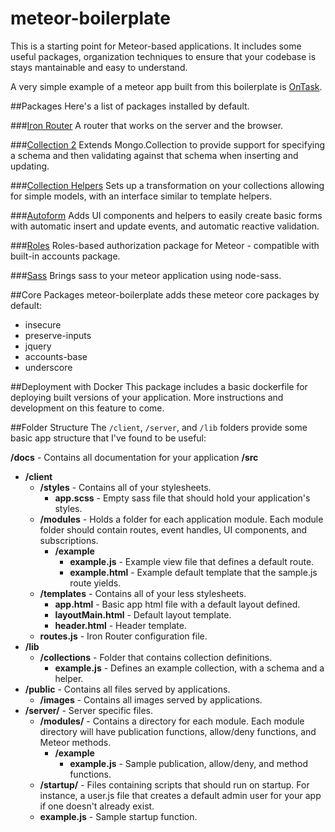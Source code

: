 meteor-boilerplate
==================

This is a starting point for Meteor-based applications. It includes some useful packages, organization techniques to ensure that your codebase is stays mantainable and easy to understand.

A very simple example of a meteor app built from this boilerplate is [OnTask](https://github.com/patrickocoffeyo/ontask).

##Packages
Here's a list of packages installed by default.

###[Iron Router](https://github.com/EventedMind/iron-router)
A router that works on the server and the browser.

###[Collection 2](https://github.com/aldeed/meteor-collection2)
Extends Mongo.Collection to provide support for specifying a schema and then validating against that schema when inserting and updating.

###[Collection Helpers](https://github.com/dburles/meteor-collection-helpers)
Sets up a transformation on your collections allowing for simple models, with an interface similar to template helpers.

###[Autoform](https://github.com/aldeed/meteor-autoform)
Adds UI components and helpers to easily create basic forms with automatic insert and update events, and automatic reactive validation.

###[Roles](https://github.com/alanning/meteor-roles)
Roles-based authorization package for Meteor - compatible with built-in accounts package.

###[Sass](https://github.com/particle4dev/meteor-sass/)
Brings sass to your meteor application using node-sass.


##Core Packages
meteor-boilerplate adds these meteor core packages by default:

 - insecure
 - preserve-inputs
 - jquery
 - accounts-base
 - underscore

##Deployment with Docker
This package includes a basic dockerfile for deploying built versions of your application. More instructions and development on this feature to come.

##Folder Structure
The <code>/client</code>, <code>/server</code>, and <code>/lib</code> folders provide some basic app structure that I've found to be useful:

**/docs** - Contains all documentation for your application
**/src**
 - **/client**
   - **/styles** - Contains all of your stylesheets.
     - **app.scss** - Empty sass file that should hold your application's styles.
   - **/modules** - Holds a folder for each application module. Each module folder should contain routes, event handles, UI components, and subscriptions.
     - **/example**
       - **example.js** - Example view file that defines a default route.
       - **example.html** - Example default template that the sample.js route yields.
   - **/templates** - Contains all of your less stylesheets.
   	 - **app.html** - Basic app html file with a default layout defined.
   	 - **layoutMain.html** - Default layout template.
   	 - **header.html** - Header template.
   - **routes.js** - Iron Router configuration file.
 - **/lib**
   - **/collections** - Folder that contains collection definitions.
     - **example.js** - Defines an example collection, with a schema and a helper.
 - **/public** - Contains all files served by applications.
   - **/images** - Contains all images served by applications.
 - **/server/** - Server specific files.
   - **/modules/** - Contains a directory for each module. Each module directory will have publication functions, allow/deny functions, and Meteor methods.
     - **/example**
       - **example.js** - Sample publication, allow/deny, and method functions.
   - **/startup/** - Files containing scripts that should run on startup. For instance, a user.js file that creates a default admin user for your app if one doesn't already exist.
    - **example.js** - Sample startup function.
